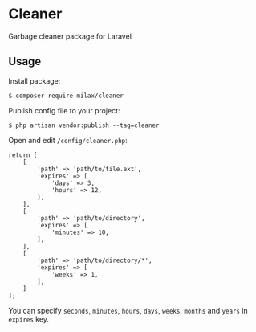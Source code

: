 # Cleaner

Garbage cleaner package for Laravel

## Usage

Install package:

```
$ composer require milax/cleaner
```

Publish config file to your project:

```
$ php artisan vendor:publish --tag=cleaner
```

Open and edit `/config/cleaner.php`:

```
return [
    [
        'path' => 'path/to/file.ext',
        'expires' => [
            'days' => 3,
            'hours' => 12,
        ],
    ],
    [
        'path' => 'path/to/directory',
        'expires' => [
            'minutes' => 10,
        ],
    ],
    [
        'path' => 'path/to/directory/*',
        'expires' => [
            'weeks' => 1,
        ],
    ]
];
```

You can specify `seconds`, `minutes`, `hours`, `days`, `weeks`, `months` and `years` in `expires` key.